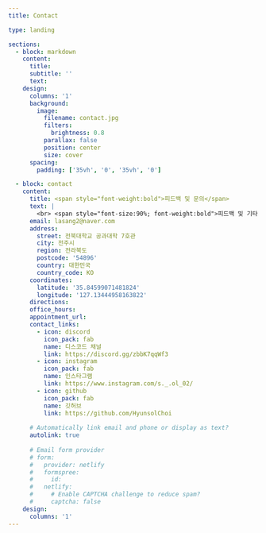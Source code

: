 ```yaml
---
title: Contact

type: landing

sections:
  - block: markdown
    content:
      title: 
      subtitle: ''
      text:
    design:
      columns: '1'
      background:
        image: 
          filename: contact.jpg
          filters:
            brightness: 0.8
          parallax: false
          position: center
          size: cover
      spacing:
        padding: ['35vh', '0', '35vh', '0']

  - block: contact
    content:
      title: <span style="font-weight:bold">피드백 및 문의</span>
      text: | 
        <br> <span style="font-size:90%; font-weight:bold">피드백 및 기타 문의사항은 아래 내용들을 참고해주시면 감사하겠습니다.</span><br>
      email: lasang2@naver.com
      address:
        street: 전북대학교 공과대학 7호관
        city: 전주시
        region: 전라북도
        postcode: '54896'
        country: 대한민국
        country_code: KO
      coordinates:
        latitude: '35.84599071481824'
        longitude: '127.13444958163822'
      directions: 
      office_hours:
      appointment_url: 
      contact_links:
        - icon: discord
          icon_pack: fab
          name: 디스코드 채널
          link: https://discord.gg/zbbK7qqWf3
        - icon: instagram
          icon_pack: fab
          name: 인스타그램
          link: https://www.instagram.com/s._.ol_02/
        - icon: github
          icon_pack: fab
          name: 깃허브
          link: https://github.com/HyunsolChoi
    
      # Automatically link email and phone or display as text?
      autolink: true
    
      # Email form provider
      # form:
      #   provider: netlify
      #   formspree:
      #     id:
      #   netlify:
      #     # Enable CAPTCHA challenge to reduce spam?
      #     captcha: false
    design:
      columns: '1'
---
```

